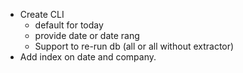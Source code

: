 * Create CLI
  * default for today
  * provide date or date rang
  * Support to re-run db (all or all without extractor)
* Add index on date and company.
